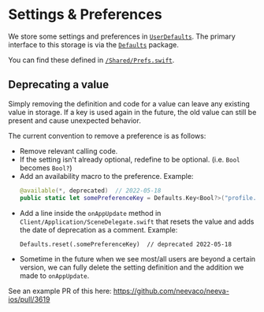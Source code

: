# Settings & Preferences

We store some settings and preferences in [`UserDefaults`](https://developer.apple.com/documentation/foundation/userdefaults). The primary interface to this storage is via the [`Defaults`](https://github.com/sindresorhus/Defaults/) package.

You can find these defined in [`/Shared/Prefs.swift`](../Shared/Prefs.swift).

## Deprecating a value

Simply removing the definition and code for a value can leave any existing value in storage. If a key is used again in the future, the old value can still be present and cause unexpected behavior.

The current convention to remove a preference is as follows:
- Remove relevant calling code.
- If the setting isn't already optional, redefine to be optional. (i.e. `Bool` becomes `Bool?`)
- Add an availability macro to the preference. Example:
  ```swift
  @available(*, deprecated)  // 2022-05-18
  public static let somePreferenceKey = Defaults.Key<Bool?>("profile.SomePreferenceKey")
  ```
- Add a line inside the `onAppUpdate` method in `Client/Application/SceneDelegate.swift` that resets the value and adds the date of deprecation as a comment. Example:
  ```
  Defaults.reset(.somePreferenceKey)  // deprecated 2022-05-18
  ```
- Sometime in the future when we see most/all users are beyond a certain version, we can fully delete the setting definition and the addition we made to `onAppUpdate`.

See an example PR of this here: https://github.com/neevaco/neeva-ios/pull/3619
